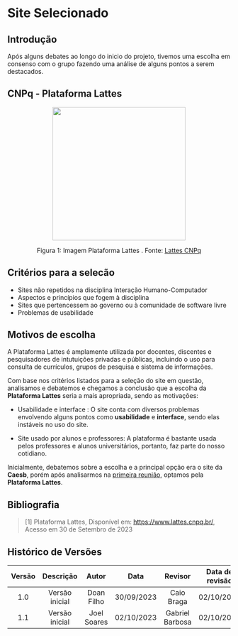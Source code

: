 # **Site Selecionado**


## **Introdução**
Após alguns debates ao longo do inicio do projeto, tivemos uma escolha em consenso com o grupo fazendo uma análise de alguns pontos a serem destacados.  

## **CNPq - Plataforma Lattes**

<div align="center">
    <img src="https://raw.githubusercontent.com/Interacao-Humano-Computador/2023.2-PlataformaLattes/main/docs/Planejamento/img/lattes-logo.png" width = 300px/>
    <p> Figura 1: Imagem Plataforma Lattes . Fonte: <a href="https://www.lattes.cnpq.br/">Lattes CNPq</a></p> 
</div>


## **Critérios para a selecão**

- Sites não repetidos na disciplina Interação Humano-Computador 
- Aspectos e princípios que fogem à disciplina
- Sites que pertencessem ao governo ou à comunidade de software livre 
- Problemas de usabilidade 

## **Motivos de escolha** 
A Plataforma Lattes é amplamente utilizada por docentes, discentes e pesquisadores de intutuições privadas e públicas, incluindo o uso para consulta de currículos, grupos de pesquisa e sistema de informações.

Com base nos critérios listados para a seleção do site em questão, analisamos e debatemos e chegamos a conclusão que a escolha da **Plataforma Lattes** seria a mais apropriada, sendo as motivações: 

- Usabilidade e interface : O site conta com diversos problemas envolvendo alguns pontos como **usabilidade** e **interface**, sendo elas instáveis no uso do site.

- Site usado por alunos e professores: A plataforma é bastante usada pelos professores e alunos universitários, portanto, faz parte do nosso cotidiano. 

Inicialmente, debatemos sobre a escolha e a principal opção era o site da **Caesb**, porém após analisarmos na  <a href="https://www.youtube.com/watch?v=oS2LwJZJHrs&feature=youtu.be"> primeira reunião</a>, optamos pela **Plataforma Lattes**.


## **Bibliografia** 

> [1] Plataforma Lattes, Disponível em: <https://www.lattes.cnpq.br/>, Acesso em 30 de Setembro de 2023

## **Histórico de Versões**

| Versão |          Descrição              |     Autor      |      Data      |   Revisor     |    Data de revisão    |  
|:------:|:-------------------------------:|:--------------:|:--------------:|:-------------:|:---------------------:|
|  1.0   | Versão inicial |  Doan Filho   |   30/09/2023   | Caio Braga  |       02/10/2023      |
|  1.1   | Versão inicial |  Joel Soares  |   02/10/2023   | Gabriel Barbosa |    02/10/2023     |







